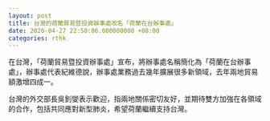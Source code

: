 ```yaml
---
layout: post
title: 台灣的荷蘭貿易暨投資辦事處改名「荷蘭在台辦事處」
date: 2020-04-27 22:50:06.000000000 +08:00
categories: rthk
---
```


在台灣，「荷蘭貿易暨投資辦事處」宣布，將辦事處名稱簡化為「荷蘭在台辦事處」，辦事處代表紀維德說，辦事處業務過去幾年擴展很多新領域，去年兩地貿易額激增四成一。

台灣的外交部長吳釗燮表示歡迎，指兩地關係密切友好，並期待雙方加強在各領域的合作，包括共同應對新型肺炎，希望荷蘭繼續支持台灣。
